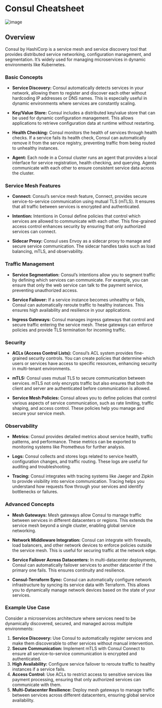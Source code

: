 # Consul Cheatsheet

![image](https://github.com/user-attachments/assets/d244484a-6336-4f23-8c44-461938c9686d)

## **Overview**

Consul by HashiCorp is a service mesh and service discovery tool that provides distributed service networking, configuration management, and segmentation. It’s widely used for managing microservices in dynamic environments like Kubernetes.

### **Basic Concepts**

- **Service Discovery:** Consul automatically detects services in your network, allowing them to register and discover each other without hardcoding IP addresses or DNS names. This is especially useful in dynamic environments where services are constantly scaling.

- **Key/Value Store:** Consul includes a distributed key/value store that can be used for dynamic configuration management. This allows applications to retrieve configuration data at runtime without restarting.

- **Health Checking:** Consul monitors the health of services through health checks. If a service fails its health check, Consul can automatically remove it from the service registry, preventing traffic from being routed to unhealthy instances.

- **Agent:** Each node in a Consul cluster runs an agent that provides a local interface for service registration, health checking, and querying. Agents communicate with each other to ensure consistent service data across the cluster.

### **Service Mesh Features**

- **Connect:** Consul’s service mesh feature, Connect, provides secure service-to-service communication using mutual TLS (mTLS). It ensures that all traffic between services is encrypted and authenticated.

- **Intention:** Intentions in Consul define policies that control which services are allowed to communicate with each other. This fine-grained access control enhances security by ensuring that only authorized services can connect.

- **Sidecar Proxy:** Consul uses Envoy as a sidecar proxy to manage and secure service communication. The sidecar handles tasks such as load balancing, mTLS, and observability.

### **Traffic Management**

- **Service Segmentation:** Consul’s intentions allow you to segment traffic by defining which services can communicate. For example, you can ensure that only the web service can talk to the payment service, preventing unauthorized access.

- **Service Failover:** If a service instance becomes unhealthy or fails, Consul can automatically reroute traffic to healthy instances. This ensures high availability and resilience in your applications.

- **Ingress Gateways:** Consul manages ingress gateways that control and secure traffic entering the service mesh. These gateways can enforce policies and provide TLS termination for incoming traffic.

### **Security**

- **ACLs (Access Control Lists):** Consul’s ACL system provides fine-grained security controls. You can create policies that determine which users or services have access to specific resources, enhancing security in multi-tenant environments.

- **mTLS:** Consul uses mutual TLS to secure communication between services. mTLS not only encrypts traffic but also ensures that both the client and server are authenticated before communication is allowed.

- **Service Mesh Policies:** Consul allows you to define policies that control various aspects of service communication, such as rate limiting, traffic shaping, and access control. These policies help you manage and secure your service mesh.

### **Observability**

- **Metrics:** Consul provides detailed metrics about service health, traffic patterns, and performance. These metrics can be exported to monitoring systems like Prometheus for further analysis.

- **Logs:** Consul collects and stores logs related to service health, configuration changes, and traffic routing. These logs are useful for auditing and troubleshooting.

- **Tracing:** Consul integrates with tracing systems like Jaeger and Zipkin to provide visibility into service communication. Tracing helps you understand how requests flow through your services and identify bottlenecks or failures.

### **Advanced Concepts**

- **Mesh Gateways:** Mesh gateways allow Consul to manage traffic between services in different datacenters or regions. This extends the service mesh beyond a single cluster, enabling global service networking.

- **Network Middleware Integration:** Consul can integrate with firewalls, load balancers, and other network devices to enforce policies outside the service mesh. This is useful for securing traffic at the network edge.

- **Service Failover Across Datacenters:** In multi-datacenter deployments, Consul can automatically failover services to another datacenter if the primary one fails. This ensures continuity and resilience.

- **Consul-Terraform Sync:** Consul can automatically configure network infrastructure by syncing its service data with Terraform. This allows you to dynamically manage network devices based on the state of your services.

### **Example Use Case**

Consider a microservices architecture where services need to be dynamically discovered, secured, and managed across multiple environments:

1. **Service Discovery:** Use Consul to automatically register services and make them discoverable to other services without manual intervention.
2. **Secure Communication:** Implement mTLS with Consul Connect to ensure all service-to-service communication is encrypted and authenticated.
3. **High Availability:** Configure service failover to reroute traffic to healthy instances if a service fails.
4. **Access Control:** Use ACLs to restrict access to sensitive services like payment processing, ensuring that only authorized services can communicate with them.
5. **Multi-Datacenter Resilience:** Deploy mesh gateways to manage traffic between services across different datacenters, ensuring global service availability.

